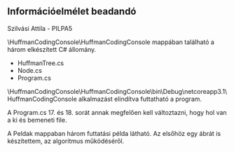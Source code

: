 Információelmélet beadandó
----------------------------

Szilvási Attila - PILPA5

\HuffmanCodingConsole\HuffmanCodingConsole mappában található a három elkészített C# állomány.

- HuffmanTree.cs
- Node.cs
- Program.cs

\HuffmanCodingConsole\HuffmanCodingConsole\bin\Debug\netcoreapp3.1\HuffmanCodingConsole alkalmazást elindítva futtatható a program.

A Program.cs 17. és 18. sorát annak megfelően kell változtazni, hogy hol van a ki és bemeneti file.

A Peldak mappaban három futtatási példa látható. 
Az elsőhöz egy ábrát is készítettem, az algoritmus működéséről.

